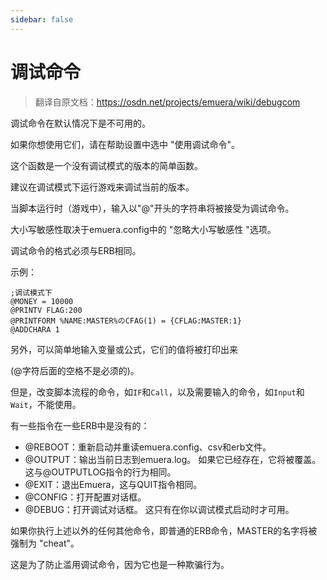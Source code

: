 ```yaml
---
sidebar: false
---
```

# 调试命令

> 翻译自原文档：https://osdn.net/projects/emuera/wiki/debugcom

调试命令在默认情况下是不可用的。

如果你想使用它们，请在帮助设置中选中 "使用调试命令"。

这个函数是一个没有调试模式的版本的简单函数。

建议在调试模式下运行游戏来调试当前的版本。

当脚本运行时（游戏中），输入以"@"开头的字符串将被接受为调试命令。

大小写敏感性取决于emuera.config中的 "忽略大小写敏感性 "选项。

调试命令的格式必须与ERB相同。

示例：

```
;调试模式下
@MONEY = 10000
@PRINTV FLAG:200
@PRINTFORM %NAME:MASTER%のCFAG(1) = {CFLAG:MASTER:1}
@ADDCHARA 1
```

另外，可以简单地输入变量或公式，它们的值将被打印出来

(@字符后面的空格不是必须的)。

但是，改变脚本流程的命令，如`IF`和`Call`，以及需要输入的命令，如`Input`和`Wait`，不能使用。

有一些指令在一些ERB中是没有的：

- @REBOOT：重新启动并重读emuera.config、csv和erb文件。
- @OUTPUT：输出当前日志到emuera.log。 如果它已经存在，它将被覆盖。这与@OUTPUTLOG指令的行为相同。
- @EXIT：退出Emuera，这与QUIT指令相同。
- @CONFIG：打开配置对话框。
- @DEBUG：打开调试对话框。 这只有在你以调试模式启动时才可用。

如果你执行上述以外的任何其他命令，即普通的ERB命令，MASTER的名字将被强制为 "cheat"。

这是为了防止滥用调试命令，因为它也是一种欺骗行为。

